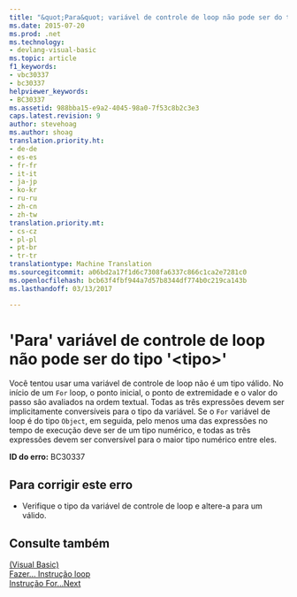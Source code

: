 ```yaml
---
title: "&quot;Para&quot; variável de controle de loop não pode ser do tipo &quot;&lt;tipo&gt;&quot; | Documentos do Microsoft"
ms.date: 2015-07-20
ms.prod: .net
ms.technology:
- devlang-visual-basic
ms.topic: article
f1_keywords:
- vbc30337
- bc30337
helpviewer_keywords:
- BC30337
ms.assetid: 988bba15-e9a2-4045-98a0-7f53c8b2c3e3
caps.latest.revision: 9
author: stevehoag
ms.author: shoag
translation.priority.ht:
- de-de
- es-es
- fr-fr
- it-it
- ja-jp
- ko-kr
- ru-ru
- zh-cn
- zh-tw
translation.priority.mt:
- cs-cz
- pl-pl
- pt-br
- tr-tr
translationtype: Machine Translation
ms.sourcegitcommit: a06bd2a17f1d6c7308fa6337c866c1ca2e7281c0
ms.openlocfilehash: bcb63f4fbf944a7d57b8344df774b0c219ca143b
ms.lasthandoff: 03/13/2017

---
```

# <a name="39for39-loop-control-variable-cannot-be-of-type-39lttypegt39"></a>'Para' variável de controle de loop não pode ser do tipo '&lt;tipo&gt;'
Você tentou usar uma variável de controle de loop não é um tipo válido. No início de um `For` loop, o ponto inicial, o ponto de extremidade e o valor do passo são avaliados na ordem textual. Todas as três expressões devem ser implicitamente conversíveis para o tipo da variável. Se o `For` variável de loop é do tipo `Object`, em seguida, pelo menos uma das expressões no tempo de execução deve ser de um tipo numérico, e todas as três expressões devem ser conversível para o maior tipo numérico entre eles.  
  
 **ID do erro:** BC30337  
  
## <a name="to-correct-this-error"></a>Para corrigir este erro  
  
-   Verifique o tipo da variável de controle de loop e altere-a para um válido.  
  
## <a name="see-also"></a>Consulte também  
 [(Visual Basic)](http://msdn.microsoft.com/en-us/c470a263-9b49-4308-8fd6-8592b84a7980)   
 [Fazer... Instrução loop](../../visual-basic/language-reference/statements/do-loop-statement.md)   
 [Instrução For...Next](../../visual-basic/language-reference/statements/for-next-statement.md)

